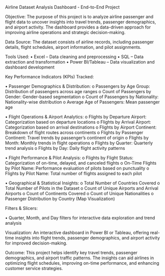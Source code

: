 Airline Dataset Analysis Dashboard - End-to-End Project

Objective:
The purpose of this project is to analyze airline passenger and flight data to uncover insights into travel trends, passenger demographics, and airport activity. The dashboard provides a data-driven approach for improving airline operations and strategic decision-making.

Data Source:
The dataset consists of airline records, including passenger details, flight schedules, airport information, and pilot assignments.

Tools Used:
•	Excel – Data cleaning and preprocessing
•	SQL – Data extraction and transformation
•	Power BI/Tableau – Data visualization and dashboard development

Key Performance Indicators (KPIs) Tracked:

•	Passenger Demographics & Distribution:
o	Passengers by Age Group: Distribution of passengers across age ranges
o	Count of Passengers by Gender: Gender-based segmentation
o	Count of Passengers by Nationality: Nationality-wise distribution
o	Average Age of Passengers: Mean passenger age

•	Flight Operations & Airport Analytics:
o	Flights by Departure Airport: Categorization based on departure locations
o	Flights by Arrival Airport: Categorization based on arrival destinations
o	Flights by Airport Continent: Breakdown of flight routes across continents
o	Flights by Passenger Continent: Travel trends by passenger’s continent of origin
o	Flights by Month: Monthly trends in flight operations
o	Flights by Quarter: Quarterly trend analysis
o	Flights by Day: Daily flight activity patterns

•	Flight Performance & Pilot Analysis:
o	Flights by Flight Status: Categorization of on-time, delayed, and canceled flights
o	On-Time Flights by Pilot Name: Performance evaluation of pilots based on punctuality
o	Flights by Pilot Name: Total number of flights assigned to each pilot

•	Geographical & Statistical Insights:
o	Total Number of Countries Covered
o	Total Number of Pilots in the Dataset
o	Count of Unique Airports and Arrival Airports
o	Count of Continents Covered
o	Count of Unique Nationalities
o	Passenger Distribution by Country (Map Visualization)

Filters & Slicers:

•	Quarter, Month, and Day filters for interactive data exploration and trend analysis

Visualization:
An interactive dashboard in Power BI or Tableau, offering real-time insights into flight trends, passenger demographics, and airport activity for improved decision-making.

Outcome:
This project helps identify key travel trends, passenger demographics, and airport traffic patterns. The insights can aid airlines in optimizing flight schedules, improving on-time performance, and enhancing customer service strategies.
